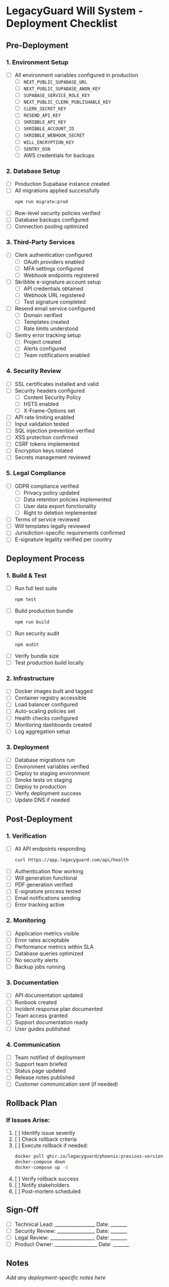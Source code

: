 # LegacyGuard Will System - Deployment Checklist

## Pre-Deployment

### 1. Environment Setup
- [ ] All environment variables configured in production
  - [ ] `NEXT_PUBLIC_SUPABASE_URL`
  - [ ] `NEXT_PUBLIC_SUPABASE_ANON_KEY`
  - [ ] `SUPABASE_SERVICE_ROLE_KEY`
  - [ ] `NEXT_PUBLIC_CLERK_PUBLISHABLE_KEY`
  - [ ] `CLERK_SECRET_KEY`
  - [ ] `RESEND_API_KEY`
  - [ ] `SKRIBBLE_API_KEY`
  - [ ] `SKRIBBLE_ACCOUNT_ID`
  - [ ] `SKRIBBLE_WEBHOOK_SECRET`
  - [ ] `WILL_ENCRYPTION_KEY`
  - [ ] `SENTRY_DSN`
  - [ ] AWS credentials for backups

### 2. Database Setup
- [ ] Production Supabase instance created
- [ ] All migrations applied successfully
  ```bash
  npm run migrate:prod
  ```
- [ ] Row-level security policies verified
- [ ] Database backups configured
- [ ] Connection pooling optimized

### 3. Third-Party Services
- [ ] Clerk authentication configured
  - [ ] OAuth providers enabled
  - [ ] MFA settings configured
  - [ ] Webhook endpoints registered
- [ ] Skribble e-signature account setup
  - [ ] API credentials obtained
  - [ ] Webhook URL registered
  - [ ] Test signature completed
- [ ] Resend email service configured
  - [ ] Domain verified
  - [ ] Templates created
  - [ ] Rate limits understood
- [ ] Sentry error tracking setup
  - [ ] Project created
  - [ ] Alerts configured
  - [ ] Team notifications enabled

### 4. Security Review
- [ ] SSL certificates installed and valid
- [ ] Security headers configured
  - [ ] Content Security Policy
  - [ ] HSTS enabled
  - [ ] X-Frame-Options set
- [ ] API rate limiting enabled
- [ ] Input validation tested
- [ ] SQL injection prevention verified
- [ ] XSS protection confirmed
- [ ] CSRF tokens implemented
- [ ] Encryption keys rotated
- [ ] Secrets management reviewed

### 5. Legal Compliance
- [ ] GDPR compliance verified
  - [ ] Privacy policy updated
  - [ ] Data retention policies implemented
  - [ ] User data export functionality
  - [ ] Right to deletion implemented
- [ ] Terms of service reviewed
- [ ] Will templates legally reviewed
- [ ] Jurisdiction-specific requirements confirmed
- [ ] E-signature legality verified per country

## Deployment Process

### 1. Build & Test
- [ ] Run full test suite
  ```bash
  npm test
  ```
- [ ] Build production bundle
  ```bash
  npm run build
  ```
- [ ] Run security audit
  ```bash
  npm audit
  ```
- [ ] Verify bundle size
- [ ] Test production build locally

### 2. Infrastructure
- [ ] Docker images built and tagged
- [ ] Container registry accessible
- [ ] Load balancer configured
- [ ] Auto-scaling policies set
- [ ] Health checks configured
- [ ] Monitoring dashboards created
- [ ] Log aggregation setup

### 3. Deployment
- [ ] Database migrations run
- [ ] Environment variables verified
- [ ] Deploy to staging environment
- [ ] Smoke tests on staging
- [ ] Deploy to production
- [ ] Verify deployment success
- [ ] Update DNS if needed

## Post-Deployment

### 1. Verification
- [ ] All API endpoints responding
  ```bash
  curl https://app.legacyguard.com/api/health
  ```
- [ ] Authentication flow working
- [ ] Will generation functional
- [ ] PDF generation verified
- [ ] E-signature process tested
- [ ] Email notifications sending
- [ ] Error tracking active

### 2. Monitoring
- [ ] Application metrics visible
- [ ] Error rates acceptable
- [ ] Performance metrics within SLA
- [ ] Database queries optimized
- [ ] No security alerts
- [ ] Backup jobs running

### 3. Documentation
- [ ] API documentation updated
- [ ] Runbook created
- [ ] Incident response plan documented
- [ ] Team access granted
- [ ] Support documentation ready
- [ ] User guides published

### 4. Communication
- [ ] Team notified of deployment
- [ ] Support team briefed
- [ ] Status page updated
- [ ] Release notes published
- [ ] Customer communication sent (if needed)

## Rollback Plan

### If Issues Arise:
1. [ ] Identify issue severity
2. [ ] Check rollback criteria
3. [ ] Execute rollback if needed:
   ```bash
   docker pull ghcr.io/legacyguard/phoenix:previous-version
   docker-compose down
   docker-compose up -d
   ```
4. [ ] Verify rollback success
5. [ ] Notify stakeholders
6. [ ] Post-mortem scheduled

## Sign-Off

- [ ] Technical Lead: _________________ Date: _______
- [ ] Security Review: ________________ Date: _______
- [ ] Legal Review: ___________________ Date: _______
- [ ] Product Owner: __________________ Date: _______

## Notes

_Add any deployment-specific notes here_
